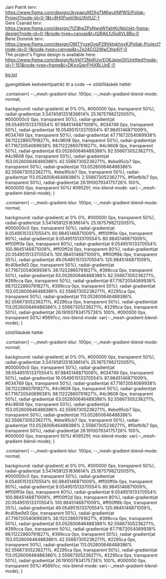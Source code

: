 Jani Patrik terv: https://www.figma.com/design/JkvpapuM2XgTM6wulINPWS/Pollak-Project?node-id=0-1&t=8H0PuoVi9xUXhfUZ-1 \
Gere Csanád terv: https://www.figma.com/design/7tZ9heZPsNwgWYalnKcNpI/okt-figma-design?node-id=0-1&node-type=canvas&t=tQRAlLfJSu8VL8Bu-0 \
Bene Dominik terv: https://www.figma.com/design/OMTYyzeOvpP29VktpkhsyK/Pollak-Project?node-id=0-1&node-type=canvas&t=Ze24CO2WwCtIw4jY-0 \
The project's Figma design is available here: https://www.figma.com/design/KcVklY2NsKUyrEO6JppxGf/Untitled?node-id=1-151&node-type=frame&t=DKxvQwrFHjXRLUnE-0

[bg.txt](https://github.com/user-attachments/files/17631663/bg.txt)

gyengébbek kedvéért(patrik) itt a code --> zöld/liláskék háttér

.containerr{
  --_mesh-gradient-blur: 100px;
  --_mesh-gradient-blend-mode: normal;

  background: radial-gradient(
  at 0% 0%, #000000 0px, transparent 50%),
   radial-gradient(at 3.5474581251836614% 25.18757982120051%, #000000c0 0px, transparent 50%), 
   radial-gradient(at 39.054951513370554% 97.9845146871009%, #034749 0px, transparent 50%), 
   radial-gradient(at 19.054951513370554% 97.9845146871009%, #034749 0px, transparent 50%),
   radial-gradient(at 47.71672054069938% 38.11222860791827%, #4c9608 0px, transparent 50%), 
   radial-gradient(at 67.71672054069938% 98.11222860791827%, #4c9608 0px, transparent 50%), 
   radial-gradient(at 63.052600646488386% 92.55667305236271%, #4c9608 0px, transparent 50%), 
   radial-gradient(at 153.052600646488386% 42.55667305236271%, #ebe95cb7 0px, transparent 50%), 
   radial-gradient(at 113.052600646488386% 82.55667305236271%, #ebe95cb7 0px, transparent 50%),
   radial-gradient(at 113.052600646488386% 2.55667305236271%, #f0efb1b7 0px, transparent 50%),
   radial-gradient(at 26.191007934175726% 100%, #000000 0px, transparent 50%) #09525f;
  mix-blend-mode: var(--_mesh-gradient-blend-mode);
}

.containerr{
  --_mesh-gradient-blur: 100px;
  --_mesh-gradient-blend-mode: normal;

  background: radial-gradient(
  at 0% 0%, #000000 0px, transparent 50%),
   radial-gradient(at 3.5474581251836614% 25.18757982120051%, #000000c0 0px, transparent 50%),
   radial-gradient(at 9.054951513370554% 60.9845146871009%, #ff00ff0e 0px, transparent 80%),
   radial-gradient(at 9.054951513370554% 80.9845146871009%, #ff00ff0e 0px, transparent 80%), 
   radial-gradient(at 9.054951513370554% 100.9845146871009%, #ff00ff2d 0px, transparent 80%),
   radial-gradient(at 20.054951513370554% 100.9845146871009%, #ff00ff6b 0px, transparent 35%),
   radial-gradient(at 49.054951513370554% 120.9845146871009%, #c40be9d3 0px, transparent 50%),
   radial-gradient(at 47.71672054069938% 38.11222860791827%, #399cca 0px, transparent 50%),
   radial-gradient(at 63.052600646488386% 92.55667305236271%, #399cca 0px, transparent 50%),
   radial-gradient(at 67.71672054069938% 98.11222860791827%, #399cca 0px, transparent 50%), 
   radial-gradient(at 153.052600646488386% 42.55667305236271%, #2295ca 0px, transparent 50%), 
   radial-gradient(at 113.052600646488386% 82.55667305236271%, #2295ca 0px, transparent 50%),
   radial-gradient(at 113.052600646488386% 2.55667305236271%, #2295ca 0px, transparent 50%),
   radial-gradient(at 26.191007934175726% 100%, #000000 0px, transparent 50%) #5697cc;
  mix-blend-mode: var(--_mesh-gradient-blend-mode);
}

zöld/liláskék háttér

.containerr{
  --_mesh-gradient-blur: 100px;
  --_mesh-gradient-blend-mode: normal;

  background: radial-gradient(
  at 0% 0%, #000000 0px, transparent 50%),
   radial-gradient(at 3.5474581251836614% 25.18757982120051%, #000000c0 0px, transparent 50%), 
   radial-gradient(at 39.054951513370554% 97.9845146871009%, #034749 0px, transparent 50%), 
   radial-gradient(at 19.054951513370554% 97.9845146871009%, #034749 0px, transparent 50%),
   radial-gradient(at 47.71672054069938% 38.11222860791827%, #4c9608 0px, transparent 50%), 
   radial-gradient(at 67.71672054069938% 98.11222860791827%, #4c9608 0px, transparent 50%), 
   radial-gradient(at 63.052600646488386% 92.55667305236271%, #4c9608 0px, transparent 50%), 
   radial-gradient(at 153.052600646488386% 42.55667305236271%, #ebe95cb7 0px, transparent 50%), 
   radial-gradient(at 113.052600646488386% 82.55667305236271%, #ebe95cb7 0px, transparent 50%),
   radial-gradient(at 113.052600646488386% 2.55667305236271%, #f0efb1b7 0px, transparent 50%),
   radial-gradient(at 26.191007934175726% 100%, #000000 0px, transparent 50%) #09525f;
  mix-blend-mode: var(--_mesh-gradient-blend-mode);
}

.containerr{
  --_mesh-gradient-blur: 100px;
  --_mesh-gradient-blend-mode: normal;

  background: radial-gradient(
  at 0% 0%, #000000 0px, transparent 50%),
   radial-gradient(at 3.5474581251836614% 25.18757982120051%, #000000c0 0px, transparent 50%),
   radial-gradient(at 9.054951513370554% 60.9845146871009%, #ff00ff0e 0px, transparent 80%),
   radial-gradient(at 9.054951513370554% 80.9845146871009%, #ff00ff0e 0px, transparent 80%), 
   radial-gradient(at 9.054951513370554% 100.9845146871009%, #ff00ff2d 0px, transparent 80%),
   radial-gradient(at 20.054951513370554% 100.9845146871009%, #ff00ff6b 0px, transparent 35%),
   radial-gradient(at 49.054951513370554% 120.9845146871009%, #c40be9d3 0px, transparent 50%),
   radial-gradient(at 47.71672054069938% 38.11222860791827%, #399cca 0px, transparent 50%),
   radial-gradient(at 63.052600646488386% 92.55667305236271%, #399cca 0px, transparent 50%),
   radial-gradient(at 67.71672054069938% 98.11222860791827%, #399cca 0px, transparent 50%), 
   radial-gradient(at 153.052600646488386% 42.55667305236271%, #2295ca 0px, transparent 50%), 
   radial-gradient(at 113.052600646488386% 82.55667305236271%, #2295ca 0px, transparent 50%),
   radial-gradient(at 113.052600646488386% 2.55667305236271%, #2295ca 0px, transparent 50%),
   radial-gradient(at 26.191007934175726% 100%, #000000 0px, transparent 50%) #5697cc;
  mix-blend-mode: var(--_mesh-gradient-blend-mode);
}
